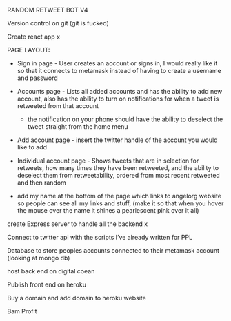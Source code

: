 RANDOM RETWEET BOT V4

Version control on git (git is fucked)

Create react app x

PAGE LAYOUT:
- Sign in page - User creates an account or signs in, I would really like it so that it connects to metamask instead of having to create a username and password

- Accounts page - Lists all added accounts and has the ability to add new account, also has the ability to turn on notifications for when a tweet is retweeted from that account
	- the notification on your phone should have the ability to deselect the tweet straight from the home menu

- Add account page - insert the twitter handle of the account you would like to add

- Individual account page - Shows tweets that are in selection for retweets, how many times they have been retweeted, and the ability to deselect them from retweetability, ordered from most recent retweeted and then random

- add my name at the bottom of the page which links to angelorg website so people can see all my links and stuff, (make it so that when you hover the mouse over the name it shines a pearlescent pink over it 	all)

create Express server to handle all the backend x

Connect to twitter api with the scripts I’ve already written for PPL

Database to store peoples accounts connected to their metamask account (looking at mongo db)

host back end on digital coean

Publish front end on heroku

Buy a domain and add domain to heroku website

Bam Profit